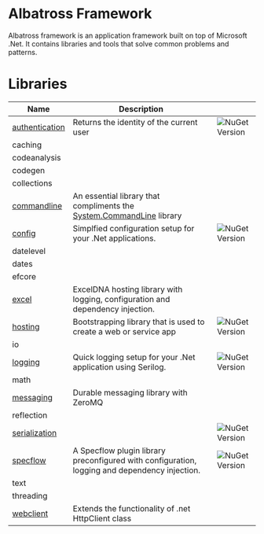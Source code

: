 # Albatross Framework
Albatross framework is an application framework built on top of Microsoft .Net.  It contains libraries and tools that solve common problems and patterns.

# Libraries
|Name|Description||
|-|-|-|
|[authentication](./authentication/Albatross.Authentication/)|Returns the identity of the current user|![NuGet Version](https://img.shields.io/nuget/v/Albatross.Authentication)|
|caching|||
|codeanalysis|||
|codegen|||
|collections|||
|[commandline](./commandline/Albatross.CommandLine)|An essential library that compliments the [System.CommandLine](https://learn.microsoft.com/en-us/dotnet/standard/commandline/) library||
|[config](./config/Albatross.Config)|Simplfied configuration setup for your .Net applications.|![NuGet Version](https://img.shields.io/nuget/v/Albatross.Config)|
|datelevel|||
|dates|||
|efcore|||
|[excel](./excel/Albatross.Hosting.Excel/)|ExcelDNA hosting library with logging, configuration and dependency injection.||
|[hosting](./hosting/Albatross.Hosting/)|Bootstrapping library that is used to create a web or service app|![NuGet Version](https://img.shields.io/nuget/v/Albatross.Hosting)|
|io|||
|[logging](./logging/Albatross.Logging)|Quick logging setup for your .Net application using Serilog.|![NuGet Version](https://img.shields.io/nuget/v/Albatross.Logging)|
|math|||
|[messaging](./messaging/Albatross.Messaging)|Durable messaging library with ZeroMQ||
|reflection|||
|[serialization](./serialization/Albatross.Serialization/)||![NuGet Version](https://img.shields.io/nuget/v/Albatross.Serialization)|
|[specflow](./testing/Albatross.SpecFlowPlugin//)|A Specflow plugin library preconfigured with configuration, logging and dependency injection.|![NuGet Version](https://img.shields.io/nuget/v/Albatross.SpecFlowPlugin)|
|text|||
|threading|||
|[webclient](./webclient/Albatross.WebClient/)|Extends the functionality of .net HttpClient class||